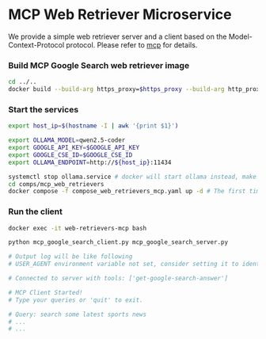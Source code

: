 
# MCP Web Retriever Microservice

We provide a simple web retriever server and a client based on the Model-Context-Protocol protocol. Please refer to [mcp](https://modelcontextprotocol.io/quickstart/server) for details.

### Build MCP Google Search web retriever image

```bash
cd ../..
docker build --build-arg https_proxy=$https_proxy --build-arg http_proxy=$http_proxy -t opea/web-retrievers-mcp:latest -f comps/mcp_web_retrievers/Dockerfile .
```

### Start the services

```bash
export host_ip=$(hostname -I | awk '{print $1}')

export OLLAMA_MODEL=qwen2.5-coder
export GOOGLE_API_KEY=$GOOGLE_API_KEY
export GOOGLE_CSE_ID=$GOOGLE_CSE_ID
export OLLAMA_ENDPOINT=http://${host_ip}:11434

systemctl stop ollama.service # docker will start ollama instead, make sure there are no port conflicts
cd comps/mcp_web_retrievers
docker compose -f compose_web_retrievers_mcp.yaml up -d # The first time it will take a few minutes to pull the Ollama model
```

### Run the client

```bash
docker exec -it web-retrievers-mcp bash

python mcp_google_search_client.py mcp_google_search_server.py

# Output log will be like following
# USER_AGENT environment variable not set, consider setting it to identify your requests.

# Connected to server with tools: ['get-google-search-answer']

# MCP Client Started!
# Type your queries or 'quit' to exit.

# Query: search some latest sports news
# ...
# ...
```
